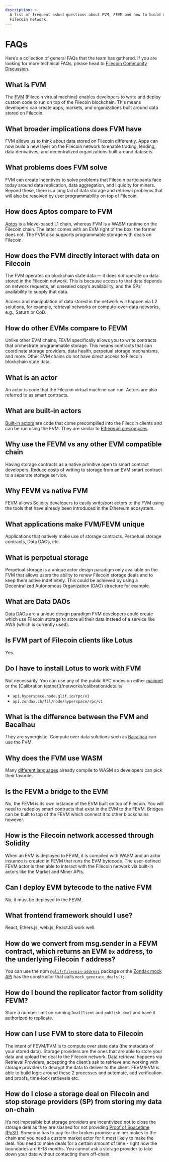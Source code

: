 ```yaml
---
description: >-
  A list of frequent asked questions about FVM, FEVM and how to build on
  Filecoin network.
---
```


# FAQs

Here’s a collection of general FAQs that the team has gathered. If you are looking for more technical FAQs, please head to [Filecoin Community Discussion](https://github.com/filecoin-project/community/discussions/categories/q-a).

## **What is FVM**

The [FVM](fvm.filecoin.io) (Filecoin virtual machine) enables developers to write and deploy custom code to run on top of the Filecoin blockchain. This means developers can create apps, markets, and organizations built around data stored on Filecoin.

## **What broader implications does FVM have**

FVM allows us to think about data stored on Filecoin differently. Apps can now build a new layer on the Filecoin network to enable trading, lending, data derivatives, and decentralized organizations built around datasets.

## **What problems does FVM solve**

FVM can create incentives to solve problems that Filecoin participants face today around data replication, data aggregation, and liquidity for miners. Beyond these, there is a long tail of data storage and retrieval problems that will also be resolved by user programmability on top of Filecoin.

## **How does Aptos compare to FVM**

[Aptos](https://aptoslabs.com/) is a Move-based L1 chain, whereas FVM is a WASM runtime on the Filecoin chain. The latter comes with an EVM right of the box; the former does not. The FVM also supports programmable storage with deals on Filecoin.

## **How does the FVM directly interact with data on Filecoin**

The FVM operates on blockchain state data — it does _not_ operate on data stored in the Filecoin network. This is because access to that data depends on network requests, an unsealed copy’s availability, and the SPs’ availability to supply that data.

Access and manipulation of data stored in the network will happen via L2 solutions, for example, retrieval networks or compute-over-data networks, e.g., Saturn or CoD.

## **How do other EVMs compare to FEVM**

Unlike other EVM chains, FEVM specifically allows you to write contracts that orchestrate programmable storage. This means contracts that can coordinate storage providers, data health, perpetual storage mechanisms, and more. Other EVM chains do not have direct access to Filecoin blockchain state data.

## **What is an actor**

An actor is code that the Filecoin virtual machine can run. Actors are also referred to as smart contracts.

## **What are built-in actors**

[Built-in actors](https://github.com/filecoin-project/builtin-actors) are code that come precompilied into the Filecoin clients and can be run using the FVM. They are similar to [Ethereum precompiles](https://www.evm.codes/precompiled?fork=merge).

## **Why use the FEVM vs any other EVM compatible chain**

Having storage contracts as a native primitive open to smart contract developers. Reduce costs of writing to storage from an EVM smart contract to a separate storage service.

## **Why FEVM vs native FVM**

FEVM allows Solidity developers to easily write/port actors to the FVM using the tools that have already been introduced in the Ethereum ecosystem.

## **What applications make FVM/FEVM unique**

Applications that natively make use of storage contracts. Perpetual storage contracts, Data DAOs, etc.

## **What is perpetual storage**

Perpetual storage is a unique actor design paradigm only available on the FVM that allows users the ability to renew Filecoin storage deals and to keep them active indefinitely. This could be achieved by using a Decentralized Autonomous Organization (DAO) structure for example.

## **What are Data DAOs**

Data DAOs are a unique design paradigm FVM developers could create which use Filecoin storage to store all their data instead of a service like AWS (which is currently used).

## **Is FVM part of Filecoin clients like Lotus**

Yes.

## **Do I have to install Lotus to work with FVM**

Not necessarily. You can use any of the public RPC nodes on either [mainnet](../../networks/mainnet/) or the \[Calibration testnet]\(/networks/calibration/details/

* `api.hyperspace.node.glif.io/rpc/v1`
* `api.zondax.ch/fil/node/hyperspace/rpc/v1`

## **What is the difference between the FVM and Bacalhau**

They are synergistic. Compute over data solutions such as [Bacalhau](https://github.com/filecoin-project/bacalhau) can use the FVM.

## **Why does the FVM use WASM**

Many [different languages](https://github.com/appcypher/awesome-wasm-langs) already compile to WASM so developers can pick their favorite.

## **Is the FEVM a bridge to the EVM**

No, the FEVM is its own instance of the EVM built on top of Filecoin. You will need to redeploy smart contracts that exist in the EVM to the FEVM. Bridges can be built to top of the FEVM which connect it to other blockchains however.

## **How is the Filecoin network accessed through Solidity**

When an EVM is deployed to FEVM, it is compiled with WASM and an actor instance is created in FEVM that runs the EVM bytecode. The user-defined FEVM actor is then able to interact with the Filecoin network via built-in actors like the Market and Miner APIs.

## **Can I deploy EVM bytecode to the native FVM**

No, it must be deployed to the FEVM.

## **What frontend framework should I use?**

React, Ethers.js, web.js, ReactJS work well.

## **How do we convert from msg.sender in a FEVM contract, which returns an EVM `0x` address, to the underlying Filecoin `f` address?**

You can use the npm [`@glif/filecoin-address`](https://www.npmjs.com/package/@glif/filecoin-address) package or the [Zondax mock API](https://github.com/Zondax/fevm-solidity-mock-api) has the constructor that calls `mock_generate_deals();`.

## **How do I bound the replicator factor from solidity FEVM?**

Store a number limit on running `DealClient` and `publish_deal` and have it authorized to replicate.

## **How can I use FVM to store data to Filecoin**

The intent of FEVM/FVM is to compute over state data (the metadata of your stored data). Storage providers are the ones that are able to store your data and upload the deal to the Filecoin network. Data retrieval happens via Retrieval Providers, accepting the client’s ask to retrieve and working with storage providers to decrypt the data to deliver to the client. FEVM/FVM is able to build logic around these 2 processes and automate, add verification and proofs, time-lock retrievals etc.

## **How do I close a storage deal on Filecoin and stop storage providers (SP) from storing my data on-chain**

It’s not impossible but storage providers are incentivized not to close the storage deal as they are slashed for not providing [Proof of Spacetime (PoSt)](../../reference/general/glossary.md#proof-of-spacetime-post). Someone has to pay for the broken promise a miner makes to the chain and you need a custom market actor for it most likely to make the deal. You need to make deals for a certain amount of time - right now the boundaries are 6-18 months. You cannot ask a storage provider to take down your data without contacting them off-chain.
